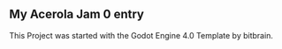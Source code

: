 ## My Acerola Jam 0 entry #

This Project was started with the Godot Engine 4.0 Template by bitbrain.
